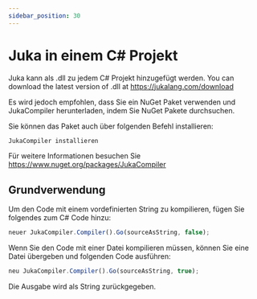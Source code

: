 ```yaml
---
sidebar_position: 30
---
```


# Juka in einem C# Projekt

Juka kann als .dll zu jedem C# Projekt hinzugefügt werden. You can download the latest version of .dll at https://jukalang.com/download

Es wird jedoch empfohlen, dass Sie ein NuGet Paket verwenden und JukaCompiler herunterladen, indem Sie NuGet Pakete durchsuchen.

Sie können das Paket auch über folgenden Befehl installieren:

```jsx
JukaCompiler installieren
```

Für weitere Informationen besuchen Sie https://www.nuget.org/packages/JukaCompiler

## Grundverwendung

Um den Code mit einem vordefinierten String zu kompilieren, fügen Sie folgendes zum C# Code hinzu:

```jsx
neuer JukaCompiler.Compiler().Go(sourceAsString, false);
```

Wenn Sie den Code mit einer Datei kompilieren müssen, können Sie eine Datei übergeben und folgenden Code ausführen:

```jsx
neu JukaCompiler.Compiler().Go(sourceAsString, true);
```

Die Ausgabe wird als String zurückgegeben.
